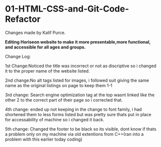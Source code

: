 # 01-HTML-CSS-and-Git-Code-Refactor

Changes made by Kalif Purce.


**Editing Horiseon website to make it more presentable,more functional, and accessible for all ages and groups.**



Change Log:

1st Change:Noticed the title was incorrect or not as discriptive so i changed it to the proper name of the website listed.

2nd change:No alt tags listed for images, i followed suit giving the same name as the original listings on page to keep them 1-1

3rd change: Search engine optimization tag at the top wasnt linked like the other 2 to the correct part of their page so i corrected that.

4th change: ended up not keeping in the change to font family, i had shortened them to less forms listed but was pretty sure thats put in place for accessability of machine so i changed it back.

5th change: Changed the footer to be black so its visible, dont know if thats a problem only on my machine via old extentions from C++(ran into a problem with this earlier today coding)